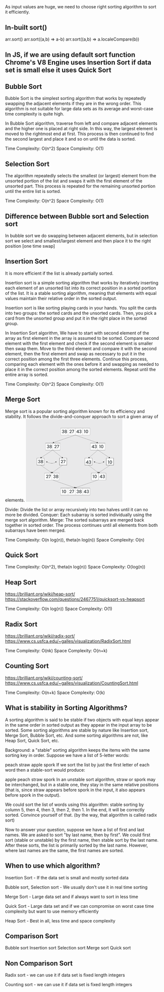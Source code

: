 ##

As input values are huge, we need to choose right sorting algorithm to sort it efficiently.

## In-built sort()

arr.sort()
arr.sort((a,b) => a-b)
arr.sort((a,b) => a.localeCompare(b))

## In JS, if we are using default sort function Chrome's V8 Engine uses Insertion Sort if data set is small else it uses Quick Sort

## Bubble Sort

Bubble Sort is the simplest sorting algorithm that works by repeatedly swapping the adjacent elements if they are in the wrong order. This algorithm is not suitable for large data sets as its average and worst-case time complexity is quite high.

In Bubble Sort algorithm,
traverse from left and compare adjacent elements and the higher one is placed at right side.
In this way, the largest element is moved to the rightmost end at first.
This process is then continued to find the second largest and place it and so on until the data is sorted.

Time Complexity: O(n^2)
Space Complexity: O(1)

## Selection Sort

The algorithm repeatedly selects the smallest (or largest) element from the unsorted portion of the list and swaps it with the first element of the unsorted part. This process is repeated for the remaining unsorted portion until the entire list is sorted.

Time Complexity: O(n^2)
Space Complexity: O(1)

## Difference between Bubble sort and Selection sort

In bubble sort we do swapping between adjacent elements, but in selection sort we select and smallest/largest element and then place it to the right position [one time swap]

## Insertion Sort

It is more efficient if the list is already partially sorted.

Insertion sort is a simple sorting algorithm that works by iteratively inserting each element of an unsorted list into its correct position in a sorted portion of the list. It is a stable sorting algorithm, meaning that elements with equal values maintain their relative order in the sorted output.

Insertion sort is like sorting playing cards in your hands. You split the cards into two groups: the sorted cards and the unsorted cards. Then, you pick a card from the unsorted group and put it in the right place in the sorted group.

In Insertion Sort algorithm,
We have to start with second element of the array as first element in the array is assumed to be sorted.
Compare second element with the first element and check if the second element is smaller then swap them.
Move to the third element and compare it with the second element, then the first element and swap as necessary to put it in the correct position among the first three elements.
Continue this process, comparing each element with the ones before it and swapping as needed to place it in the correct position among the sorted elements.
Repeat until the entire array is sorted.

Time Complexity: O(n^2)
Space Complexity: O(1)

## Merge Sort

Merge sort is a popular sorting algorithm known for its efficiency and stability. It follows the divide-and-conquer approach to sort a given array of elements.
![alt text](image.png)

Divide: Divide the list or array recursively into two halves until it can no more be divided.
Conquer: Each subarray is sorted individually using the merge sort algorithm.
Merge: The sorted subarrays are merged back together in sorted order. The process continues until all elements from both subarrays have been merged.

Time Complexity: O(n log(n)), theta(n log(n))
Space Complexity: O(n)

## Quick Sort

Time Complexity: O(n^2), theta(n log(n))
Space Complexity: O(log(n))

## Heap Sort

https://brilliant.org/wiki/heap-sort/
https://stackoverflow.com/questions/2467751/quicksort-vs-heapsort

Time Complexity: O(n log(n))
Space Complexity: O(1)

## Radix Sort

https://brilliant.org/wiki/radix-sort/
https://www.cs.usfca.edu/~galles/visualization/RadixSort.html

Time Complexity: O(nk)
Space Complexity: O(n+k)

## Counting Sort

https://brilliant.org/wiki/counting-sort/
https://www.cs.usfca.edu/~galles/visualization/CountingSort.html

Time Complexity: O(n+k)
Space Complexity: O(k)

## What is stability in Sorting Algorithms?

A sorting algorithm is said to be stable if two objects with equal keys appear in the same order in sorted output as they appear in the input array to be sorted. Some sorting algorithms are stable by nature like Insertion sort, Merge Sort, Bubble Sort, etc. And some sorting algorithms are not, like Heap Sort, Quick Sort, etc.

Background: a "stable" sorting algorithm keeps the items with the same sorting key in order. Suppose we have a list of 5-letter words:

peach
straw
apple
spork
If we sort the list by just the first letter of each word then a stable-sort would produce:

apple
peach
straw
spork
In an unstable sort algorithm, straw or spork may be interchanged, but in a stable one, they stay in the same relative positions (that is, since straw appears before spork in the input, it also appears before spork in the output).

We could sort the list of words using this algorithm: stable sorting by column 5, then 4, then 3, then 2, then 1. In the end, it will be correctly sorted. Convince yourself of that. (by the way, that algorithm is called radix sort)

Now to answer your question, suppose we have a list of first and last names. We are asked to sort "by last name, then by first". We could first sort (stable or unstable) by the first name, then stable sort by the last name. After these sorts, the list is primarily sorted by the last name. However, where last names are the same, the first names are sorted.

## When to use which algorithm?

Insertion Sort - If the data set is small and mostly sorted data

Bubble sort, Selection sort - We usually don't use it in real time sorting

Merge Sort - Large data set and if always want to sort in less time

Quick Sort - Large data set and if we can compromise on worst case time complexity but want to use memory efficiently

Heap Sort - Best in all, less time and space complexity

## Comparison Sort

Bubble sort
Insertion sort
Selection sort
Merge sort
Quick sort

## Non Comparison Sort

Radix sort - we can use it if data set is fixed length integers

Counting sort - we can use it if data set is fixed length integers
